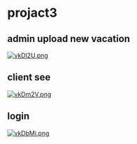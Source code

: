 # projact3

<h2>admin upload new vacation</h2>
<a href="https://imge.to/i/vkDl2U"><img src="https://b.imge.to/2019/12/04/vkDl2U.png" alt="vkDl2U.png" border="0" /></a>
<h2>client see</h2>
<a href="https://imge.to/i/vkDm2V"><img src="https://b.imge.to/2019/12/04/vkDm2V.png" alt="vkDm2V.png" border="0" /></a>
<h2>login</h2>
<a href="https://imge.to/i/vkDbMi"><img src="https://b.imge.to/2019/12/04/vkDbMi.png" alt="vkDbMi.png" border="0" /></a>
